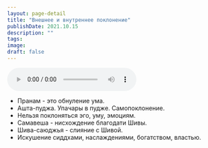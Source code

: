 ```yaml
---
layout: page-detail
title: "Внешнее и внутреннее поклонение"
publishDate: 2021.10.15
description: ""
tags:
image:
draft: false
---
```


<audio title="2021.10.15 - Внешнее и внутреннее поклонение.mp3" src="/upload/iblock/df9/df9f4f0d2bf19b539e593ccb57d9f54e.mp3" controls=""></audio>

* Пранам - это обнуление ума.
* Ашта-пуджа. Упачары в пудже. Самопоклонение.
* Нельзя поклоняться эго, уму, эмоциям.
* Самавеша - нисхождение благодати Шивы.
* Шива-саюджья - слияние с Шивой.
* Искушение сиддхами, наслаждениями, богатством, властью.

  
